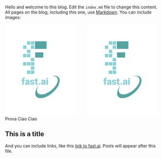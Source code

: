 Hello and welcome to this blog. Edit the `index.md` file to change this content. All pages on the blog, including this one, use [Markdown](https://guides.github.com/features/mastering-markdown/). You can include images:

![Image of fast.ai logo](images/logo.png)
<img align="right" src="images/logo.png"> Prova
Ciao Ciao

## This is a title

And you can include links, like this [link to fast.ai](https://www.fast.ai). Posts will appear after this file. 
